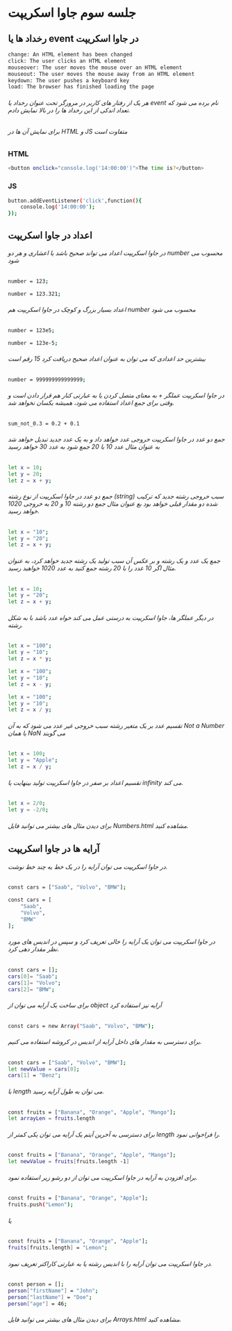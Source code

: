 # جلسه سوم جاوا اسکریپت

## رخداد ها یا event در جاوا اسکریپت

```bash
change: An HTML element has been changed
click: The user clicks an HTML element
mouseover: The user moves the mouse over an HTML element
mouseout: The user moves the mouse away from an HTML element
keydown: The user pushes a keyboard key
load: The browser has finished loading the page
```

###### هر یک از رفتار های کاربر در مرورگر تحت عنوان رخداد یا event نام برده می شود که تعداد اندکی از این رخداد ها را در بالا نمایش دادم.
###### برای نمایش آن ها در HTML و JS متفاوت است

### HTML
```bash
<button onclick="console.log('14:00:00')">The time is?</button>
```
### JS
```bash
button.addEventListener('click',function(){
    console.log('14:00:00');
});
```

## اعداد در جاوا اسکریپت

###### در جاوا اسکریپت اعداد می تواند صحیح باشد یا اعشاری و هر دو number  محسوب می شود

```bash
number = 123;
```
```bash
number = 123.321;
```
###### اعداد بسیار بزرگ و کوچک در جاوا اسکریپت هم number محسوب می شود

```bash
number = 123e5;
```

```bash
number = 123e-5;
```

###### بیشترین حد اعدادی که می توان به عنوان اعداد صحیح دریافت کرد 15 رقم است

```bash
number = 999999999999999;
```
###### در جاوا اسکریپت عملگر + به معنای متصل کردن یا به عبارتی کنار هم قرار دادن است و وقتی برای جمع اعداد استفاده می شود، همیشه یکسان نخواهد شد.

```bash
sum_not_0.3 = 0.2 + 0.1
```
###### جمع دو عدد در جاوا اسکریپت خروجی عدد خواهد داد و به یک عدد جدید تبدیل خواهد شد به عنوان مثال عدد 10 با 20 جمع شود به عدد 30 خواهد رسید

```bash
let x = 10;
let y = 20;
let z = x + y;
```
###### جمع دو عدد در جاوا اسکریپت از نوع رشته (string) سبب خروجی رشته جدید که ترکیب شده دو مقدار قبلی خواهد بود بع عنوان مثال جمع دو رشته 10 و 20 به خروجی 1020 خواهد رسید.

```bash
let x = "10";
let y = "20";
let z = x + y;
```

###### جمع یک عدد و یک رشته و بر عکس آن سبب تولید یک رشته جدید خواهد کرد، به عنوان مثال اگر 10 عدد را با 20 رشته جمع کنید به عدد 1020 خواهید رسید.

```bash
let x = 10;
let y = "20";
let z = x + y;
```
###### در دیگر عملگر ها، جاوا اسکریپت به درستی عمل می کند خواه عدد باشد با به شکل رشته.

```bash
let x = "100";
let y = "10";
let z = x * y;
```

```bash
let x = "100";
let y = "10";
let z = x - y;
```

```bash
let x = "100";
let y = "10";
let z = x / y;
```

###### تقسیم عدد بر یک متغیر رشته سبب خروجی غیر عدد می شود که به آن Not a Number یا همان NaN می گویند

```bash
let x = 100;
let y = "َApple";
let z = x / y;
```

###### تقسیم اعداد بر صفر در جاوا اسکریپت تولید بینهایت یا infinity می کند.

```bash
let x = 2/0;
let y = -2/0;
```
###### برای دیدن مثال های بیشتر می توانید فایل Numbers.html مشاهده کنید.

## آرایه ها در جاوا اسکریپت

###### در جاوا اسکریپت می توان آرایه را در یک خط یه چند خط نوشت.

```bash
const cars = ["Saab", "Volvo", "BMW"];
```
```bash
const cars = [
    "Saab",
    "Volvo",
    "BMW"
];
```

###### در جاوا اسکریپت می توان یک آرایه را خالی تعریف کرد و سپس در اندیس های مورد نظر مقدار دهی کرد.

```bash
const cars = [];
cars[0]= "Saab";
cars[1]= "Volvo";
cars[2]= "BMW";
```

###### برای ساخت یک آرایه می توان از object آرایه نیز استفاده کرد

```bash
const cars = new Array("Saab", "Volvo", "BMW");
```

###### برای دسترسی به مقدار های داخل آرایه از اندیس در کروشه استفاده می کنیم.

```bash
const cars = ["Saab", "Volvo", "BMW"];
let newValue = cars[0];
cars[1] = "Benz";
```
###### با length می توان به طول آرایه رسید.

```bash
const fruits = ["Banana", "Orange", "Apple", "Mango"];
let arrayLen = fruits.length
```

###### برای دسترسی به آخرین آیتم یک آرایه می توان یکی کمتر از length را فراخوانی نمود.

```bash
const fruits = ["Banana", "Orange", "Apple", "Mango"];
let newValue = fruits[fruits.length -1]
```
###### برای افزودن به آرایه در جاوا اسکریپت می توان از دو رشو زیر استفاده نمود.

```bash
const fruits = ["Banana", "Orange", "Apple"];
fruits.push("Lemon");
```
###### یا
```bash
const fruits = ["Banana", "Orange", "Apple"];
fruits[fruits.length] = "Lemon";
```
###### در جاوا اسکریپت می توان آرایه را با اندیس رشته یا به عبارتی کاراکتر تعریف نمود.

```bash
const person = [];
person["firstName"] = "John";
person["lastName"] = "Doe";
person["age"] = 46; 
```
###### برای دیدن مثال های بیشتر می توانید فایل Arrays.html مشاهده کنید.


